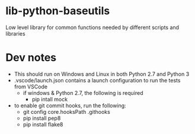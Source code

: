 # lib-python-baseutils
Low level library for common functions needed by different scripts and libraries

# Dev notes
* This should run on Windows and Linux in both Python 2.7 and Python 3
* .vscode/launch.json contains a launch configuration to run the tests from VSCode
  * if windows & Python 2.7, the following is required
      * pip intall mock
* to enable git commit hooks, run the following:
    * git config core.hooksPath .githooks
    * pip install pep8
    * pip install flake8